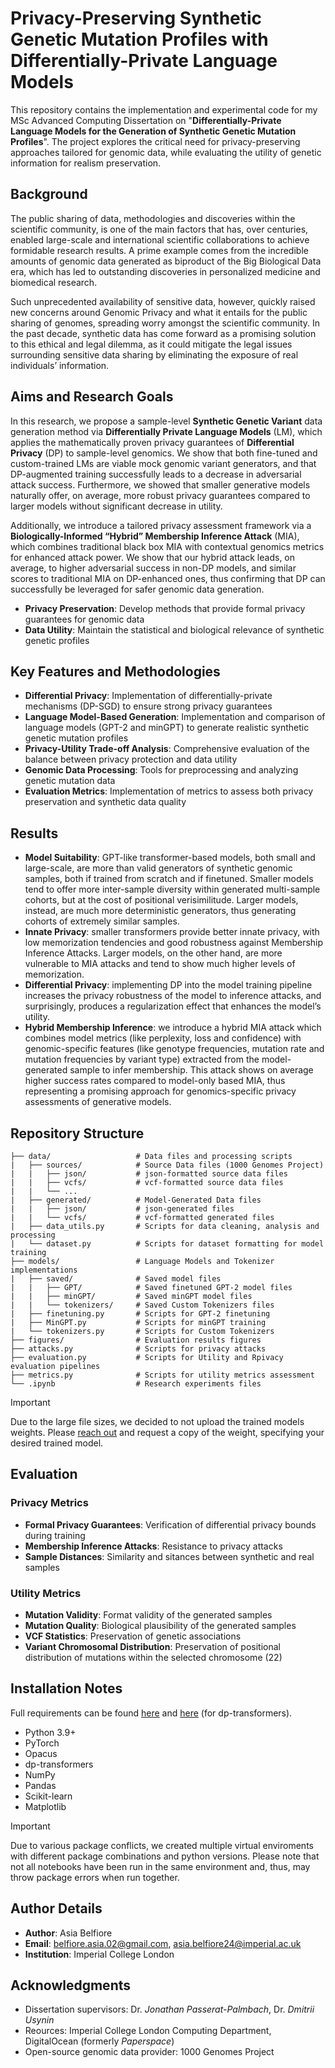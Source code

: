 # Privacy-Preserving Synthetic Genetic Mutation Profiles with Differentially-Private Language Models

This repository contains the implementation and experimental code for my MSc Advanced Computing Dissertation on "**Differentially-Private Language Models for the Generation of Synthetic Genetic Mutation Profiles**".
The project explores the critical need for privacy-preserving approaches tailored for genomic data, while evaluating the utility of genetic information for realism preservation.

## Background

The public sharing of data, methodologies and discoveries within the scientific community, is one of the main factors that has, over centuries, enabled large-scale and international scientific collaborations to achieve formidable research results. A prime example comes from the incredible amounts of genomic data generated as biproduct of the Big Biological Data era, which has led to outstanding discoveries in personalized medicine and biomedical research.


Such unprecedented availability of sensitive data, however, quickly raised new concerns around Genomic Privacy and what it entails for the public sharing of genomes, spreading worry amongst the scientific community. In the past decade, synthetic data has come forward as a promising solution to this ethical and legal dilemma, as it could mitigate the legal issues surrounding sensitive data sharing by eliminating the exposure of real individuals’ information.

## Aims and Research Goals

In this research, we propose a sample-level **Synthetic Genetic Variant** data generation method via **Differentially Private Language Models** (LM), which applies the mathematically proven privacy guarantees of **Differential Privacy** (DP) to sample-level genomics. We show that both fine-tuned and custom-trained LMs are viable mock genomic variant generators, and that DP-augmented training successfully leads to a decrease in adversarial attack success. Furthermore, we showed that smaller generative models naturally offer, on average, more robust privacy guarantees compared to larger models without significant decrease in utility.

Additionally, we introduce a tailored privacy assessment framework via a **Biologically-Informed “Hybrid” Membership Inference Attack** (MIA), which combines traditional black box MIA with contextual genomics metrics for enhanced attack power. We show that our hybrid attack leads, on average, to higher adversarial success in non-DP models, and similar scores to traditional MIA on DP-enhanced ones, thus confirming that DP can successfully be leveraged for safer genomic data generation.


* **Privacy Preservation**: Develop methods that provide formal privacy guarantees for genomic data
* **Data Utility**: Maintain the statistical and biological relevance of synthetic genetic profiles

## Key Features and Methodologies

- **Differential Privacy**: Implementation of differentially-private mechanisms (DP-SGD) to ensure strong privacy guarantees
- **Language Model-Based Generation**: Implementation and comparison of language models (GPT-2 and minGPT) to generate realistic synthetic genetic mutation profiles  
- **Privacy-Utility Trade-off Analysis**: Comprehensive evaluation of the balance between privacy protection and data utility
- **Genomic Data Processing**: Tools for preprocessing and analyzing genetic mutation data
- **Evaluation Metrics**: Implementation of metrics to assess both privacy preservation and synthetic data quality

## Results

- **Model Suitability**: GPT-like transformer-based models, both small and large-scale, are more than valid generators of synthetic genomic samples, both if trained from scratch and if finetuned. Smaller models tend to offer more inter-sample diversity within generated multi-sample cohorts, but at the cost of positional verisimilitude. Larger models, instead, are much more deterministic generators, thus generating cohorts of extremely similar samples.
- **Innate Privacy**: smaller transformers provide better innate privacy, with low memorization tendencies and good robustness against Membership Inference Attacks. Larger models, on the other hand, are more vulnerable to MIA attacks and tend to show much higher levels of memorization.
- **Differential Privacy**: implementing DP into the model training pipeline increases the privacy robustness of the model to inference attacks, and surprisingly, produces a regularization effect that enhances the model’s utility.
- **Hybrid Membership Inference**: we introduce a hybrid MIA attack which combines model metrics (like perplexity, loss and confidence) with genomic-specific features (like genotype frequencies, mutation rate and mutation frequencies by variant type) extracted from the model-generated sample to infer membership. This attack shows on average higher success rates compared to model-only based MIA, thus representing a promising approach for genomics-specific privacy assessments of generative models.

## Repository Structure

```
├── data/                   # Data files and processing scripts
|   ├── sources/            # Source Data files (1000 Genomes Project)
|   |   ├── json/           # json-formatted source data files
|   |   ├── vcfs/           # vcf-formatted source data files
|   |   └── ...             
|   ├── generated/          # Model-Generated Data files
|   |   ├── json/           # json-generated files
|   |   └── vcfs/           # vcf-formatted generated files
|   ├── data_utils.py       # Scripts for data cleaning, analysis and processing
|   └── dataset.py          # Scripts for dataset formatting for model training
├── models/                 # Language Models and Tokenizer implementations
|   ├── saved/              # Saved model files
|   |   ├── GPT/            # Saved finetuned GPT-2 model files
|   |   ├── minGPT/         # Saved minGPT model files
|   |   └── tokenizers/     # Saved Custom Tokenizers files
|   ├── finetuning.py       # Scripts for GPT-2 finetuning
|   ├── MinGPT.py           # Scripts for minGPT training
|   └── tokenizers.py       # Scripts for Custom Tokenizers
├── figures/                # Evaluation results figures
├── attacks.py              # Scripts for privacy attacks
├── evaluation.py           # Scripts for Utility and Rpivacy evaluation pipelines
├── metrics.py              # Scripts for utility metrics assessment
└── .ipynb                  # Research experiments files
```

> [!IMPORTANT]  
> Due to the large file sizes, we decided to not upload the trained models weights. Please [reach out](belfiore.asia.02@gmail.com) and request a copy of the weight, specifying your desired trained model.


## Evaluation

### Privacy Metrics
- **Formal Privacy Guarantees**: Verification of differential privacy bounds during training
- **Membership Inference Attacks**: Resistance to privacy attacks
- **Sample Distances**: Similarity and sitances between synthetic and real samples

### Utility Metrics  
- **Mutation Validity**: Format validity of the generated samples
- **Mutation Quality**: Biological plausibility of the generated samples
- **VCF Statistics**: Preservation of genetic associations
- **Variant Chromosomal Distribution**: Preservation of positional distribution of mutations within the selected chromosome (22)

## Installation Notes

Full requirements can be found [here](requirements.txt) and [here](requirements_paperspace.txt) (for dp-transformers).

- Python 3.9+
- PyTorch
- Opacus
- dp-transformers
- NumPy
- Pandas
- Scikit-learn
- Matplotlib

> [!IMPORTANT]  
> Due to various package conflicts, we created multiple virtual enviroments with different package combinations and python versions. Please note that not all notebooks have been run in the same environment and, thus, may throw package errors when run together.

<!-- ## License

This project is licensed under the MIT License - see the [LICENSE](LICENSE) file for details. -->

## Author Details

- **Author**: Asia Belfiore
- **Email**: belfiore.asia.02@gmail.com, 
             asia.belfiore24@imperial.ac.uk
- **Institution**: Imperial College London

## Acknowledgments

- Dissertation supervisors: Dr. *Jonathan Passerat-Palmbach*, Dr. *Dmitrii Usynin*
- Reources: Imperial College London Computing Department, DigitalOcean (formerly *Paperspace*) 
- Open-source genomic data provider: 1000 Genomes Project
<!-- - Privacy-preserving machine learning community: *Opacus* and *dp-transformers* developers -->
